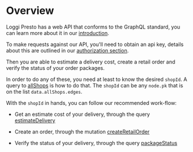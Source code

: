 # Overview

Loggi Presto has a web API that conforms to the GraphQL standard, you can learn more about it in our [introduction](/introduction/welcome).

To make requests against our API, you'll need to obtain an api key, details about this are outlined in our [authorization section](/introduction/authorization).

Then you are able to estimate a delivery cost, create a retail order and verify the status of your order packages.

In order to do any of these, you need at least to know the desired ```shopId```. A query to [allShops](/presto/all-shops) is how to do that. The ```shopId``` can be any ```node.pk``` that is on the list ```data.allShops.edges```.

With the ```shopId``` in hands, you can follow our recommended work-flow:

- Get an estimate cost of your delivery, through the query [estimateDelivery](/presto/estimate-delivery)

- Create an order, through the mutation [createRetailOrder](/presto/create-retail-order)

- Verify the status of your delivery, through the query [packageStatus](/presto/package-status)

